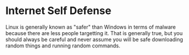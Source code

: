 # Internet Self Defense
Linux is generally known as "safer" than Windows in terms of malware because there are less people targetting it. That is generally true, but you should always be careful and never assume you will be safe downloading random things and running random commands. 


